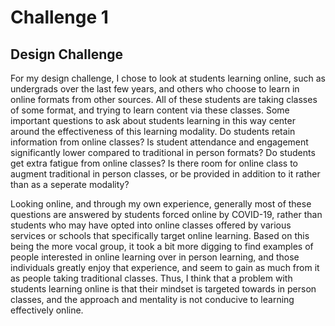 [//]: <> (Titles)

# Challenge 1

## Design Challenge

[//]: <> (Response)
For my design challenge, I chose to look at students learning online, such as undergrads over the last few years, and others who choose to learn in online formats from other sources. All of these students are taking classes of some format, and trying to learn content via these classes. Some important questions to ask about students learning in this way center around the effectiveness of this learning modality. Do students retain information from online classes? Is student attendance and engagement significantly lower compared to traditional in person formats? Do students get extra fatigue from online classes? Is there room for online class to augment traditional in person classes, or be provided in addition to it rather than as a seperate modality?

Looking online, and through my own experience, generally most of these questions are answered by students forced online by COVID-19, rather than students who may have opted into online classes offered by various services or schools that specifically target online learning. Based on this being the more vocal group, it took a bit more digging to find examples of people interested in online learning over in person learning, and those individuals greatly enjoy that experience, and seem to gain as much from it as people taking traditional classes. Thus, I think that a problem with students learning online is that their mindset is targeted towards in person classes, and the approach and mentality is not conducive to learning effectively online.
